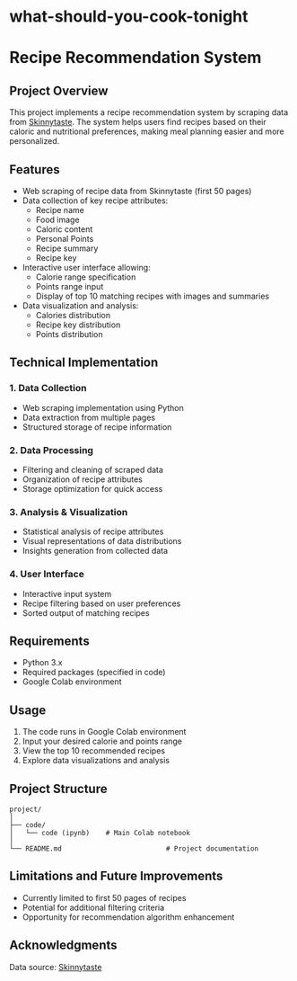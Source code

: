 # what-should-you-cook-tonight
# Recipe Recommendation System

## Project Overview
This project implements a recipe recommendation system by scraping data from [Skinnytaste](https://www.skinnytaste.com). The system helps users find recipes based on their caloric and nutritional preferences, making meal planning easier and more personalized.

## Features
- Web scraping of recipe data from Skinnytaste (first 50 pages)
- Data collection of key recipe attributes:
  - Recipe name
  - Food image
  - Caloric content
  - Personal Points
  - Recipe summary
  - Recipe key
- Interactive user interface allowing:
  - Calorie range specification
  - Points range input
  - Display of top 10 matching recipes with images and summaries
- Data visualization and analysis:
  - Calories distribution
  - Recipe key distribution
  - Points distribution

## Technical Implementation

### 1. Data Collection
- Web scraping implementation using Python
- Data extraction from multiple pages
- Structured storage of recipe information

### 2. Data Processing
- Filtering and cleaning of scraped data
- Organization of recipe attributes
- Storage optimization for quick access

### 3. Analysis & Visualization
- Statistical analysis of recipe attributes
- Visual representations of data distributions
- Insights generation from collected data

### 4. User Interface
- Interactive input system
- Recipe filtering based on user preferences
- Sorted output of matching recipes

## Requirements
- Python 3.x
- Required packages (specified in code)
- Google Colab environment

## Usage
1. The code runs in Google Colab environment
2. Input your desired calorie and points range
3. View the top 10 recommended recipes
4. Explore data visualizations and analysis

## Project Structure
```
project/
│
├── code/
│   └── code (ipynb)    # Main Colab notebook
│
└── README.md                          # Project documentation
```

## Limitations and Future Improvements
- Currently limited to first 50 pages of recipes
- Potential for additional filtering criteria
- Opportunity for recommendation algorithm enhancement

## Acknowledgments
Data source: [Skinnytaste](https://www.skinnytaste.com)

